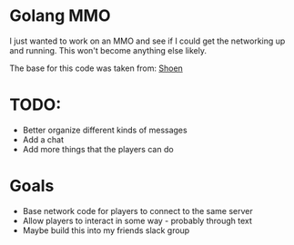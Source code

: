 # Golang MMO

I just wanted to work on an MMO and see if I could get the networking up and running. This won't become anything else likely.

The base for this code was taken from: [Shoen](https://github.com/Shoen/phaser_multiplayer_demo)

# TODO:

* Better organize different kinds of messages
* Add a chat
* Add more things that the players can do

# Goals

* Base network code for players to connect to the same server
* Allow players to interact in some way - probably through text
* Maybe build this into my friends slack group